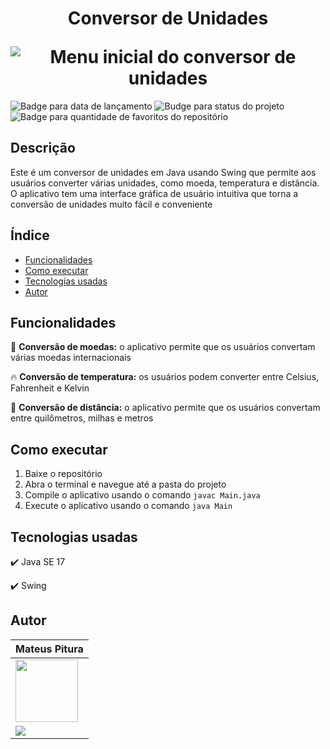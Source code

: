 <h1 align="center">
  <p align="center">Conversor de Unidades</p>
  <img src="https://user-images.githubusercontent.com/119008106/227816218-16b3c880-7927-4bec-95a4-1335fdc70385.png" alt="Menu inicial do conversor de unidades">
</h1>

<p>
  <img src="https://img.shields.io/badge/Release-march%202023-yellowgreen" alt="Badge para data de lançamento">
  <img src="https://img.shields.io/badge/status-build-orange" alt="Budge para status do projeto">
  <img src="https://img.shields.io/github/stars/MateusPitura/conversor-de-unidades?style=social" alt="Badge para quantidade de favoritos do repositório">
</p>

## Descrição

Este é um conversor de unidades em Java usando Swing que permite aos usuários converter várias unidades, como moeda, temperatura e distância. O aplicativo tem uma interface gráfica de usuário intuitiva que torna a conversão de unidades muito fácil e conveniente

## Índice

- [Funcionalidades](#funcionalidades)
- [Como executar](#como-executar)
- [Tecnologias usadas](#tecnologias-usadas)
- [Autor](#autor)
  
## Funcionalidades

:money_with_wings: **Conversão de moedas:** o aplicativo permite que os usuários convertam várias moedas internacionais

:fire: **Conversão de temperatura:** os usuários podem converter entre Celsius, Fahrenheit e Kelvin

:straight_ruler: **Conversão de distância:** o aplicativo permite que os usuários convertam entre quilômetros, milhas e metros

## Como executar
 
1. Baixe o repositório
2. Abra o terminal e navegue até a pasta do projeto
3. Compile o aplicativo usando o comando `javac Main.java`
4. Execute o aplicativo usando o comando `java Main`

 ## Tecnologias usadas
 
 :heavy_check_mark: Java SE 17
 
 :heavy_check_mark: Swing

## Autor

| Mateus Pitura |
|------|
| <img src="https://user-images.githubusercontent.com/119008106/227821967-fac62c31-0d62-485b-829e-ef56c033e21a.jpeg" width="100" height="100" style="border: none"> |
| <a href="https://www.linkedin.com/in/mateuspitura/"><img src="https://img.shields.io/badge/LinkedIn-0077B5?style=for-the-badge&logo=linkedin&logoColor=white"> | 
